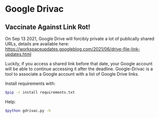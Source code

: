 # Google Drivac
## Vaccinate Against Link Rot!
On Sep 13 2021, Google Drive will forcibly private a lot of publically shared URLs, details are available here:
https://workspaceupdates.googleblog.com/2021/06/drive-file-link-updates.html

Luckily, if you access a shared link before that date, your Google account will be able to continue accessing it after the deadline. Google-Drivac is a tool to associate a Google account with a list of Google Drive links.

Install requirements with:
```bash
$pip -r install requirements.txt
```
Help:
```bash
$python gdrivac.py -h
```
